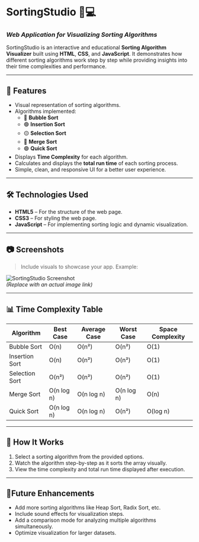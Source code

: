 # **SortingStudio** 🎨💻  
### *Web Application for Visualizing Sorting Algorithms*

SortingStudio is an interactive and educational **Sorting Algorithm Visualizer** built using **HTML**, **CSS**, and **JavaScript**. It demonstrates how different sorting algorithms work step by step while providing insights into their time complexities and performance.

---

## 🚀 **Features**
- Visual representation of sorting algorithms.
- Algorithms implemented:
  - 🔵 **Bubble Sort**  
  - 🟢 **Insertion Sort**  
  - 🟡 **Selection Sort**  
  - 🔴 **Merge Sort**  
  - 🟣 **Quick Sort**  
- Displays **Time Complexity** for each algorithm.
- Calculates and displays the **total run time** of each sorting process.
- Simple, clean, and responsive UI for a better user experience.

---

## 🛠️ **Technologies Used**
- **HTML5** – For the structure of the web page.  
- **CSS3** – For styling the web page.  
- **JavaScript** – For implementing sorting logic and dynamic visualization.

---

## 📷 **Screenshots**  
> Include visuals to showcase your app. Example:

![SortingStudio Screenshot](#)  
*(Replace with an actual image link)*  

---

## 📊 **Time Complexity Table**

| **Algorithm**      | **Best Case** | **Average Case** | **Worst Case** | **Space Complexity** |
|---------------------|--------------|-----------------|---------------|----------------------|
| Bubble Sort         | O(n)         | O(n²)           | O(n²)         | O(1)                 |
| Insertion Sort      | O(n)         | O(n²)           | O(n²)         | O(1)                 |
| Selection Sort      | O(n²)        | O(n²)           | O(n²)         | O(1)                 |
| Merge Sort          | O(n log n)   | O(n log n)      | O(n log n)    | O(n)                 |
| Quick Sort          | O(n log n)   | O(n log n)      | O(n²)         | O(log n)             |

---

## 🎥 **How It Works**
1. Select a sorting algorithm from the provided options.
2. Watch the algorithm step-by-step as it sorts the array visually.
3. View the time complexity and total run time displayed after execution.

---

## 🔮**Future Enhancements**
- Add more sorting algorithms like Heap Sort, Radix Sort, etc.
- Include sound effects for visualization steps.
- Add a comparison mode for analyzing multiple algorithms simultaneously.
- Optimize visualization for larger datasets.
